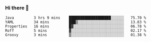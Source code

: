 ### Hi there 👋


<!--START_SECTION:waka-->
```text
Java         3 hrs 9 mins    ███████████████████░░░░░░   75.70 % 
YAML         34 mins         ███▒░░░░░░░░░░░░░░░░░░░░░   13.83 % 
Properties   16 mins         █▓░░░░░░░░░░░░░░░░░░░░░░░   06.78 % 
Roff         5 mins          ▓░░░░░░░░░░░░░░░░░░░░░░░░   02.17 % 
Groovy       3 mins          ▒░░░░░░░░░░░░░░░░░░░░░░░░   01.38 % 
```
<!--END_SECTION:waka-->

<!--
**ssrahul96/ssrahul96** is a ✨ _special_ ✨ repository because its `README.md` (this file) appears on your GitHub profile.

Here are some ideas to get you started:

- 🔭 I’m currently working on ...
- 🌱 I’m currently learning ...
- 👯 I’m looking to collaborate on ...
- 🤔 I’m looking for help with ...
- 💬 Ask me about ...
- 📫 How to reach me: ...
- 😄 Pronouns: ...
- ⚡ Fun fact: ...
-->
